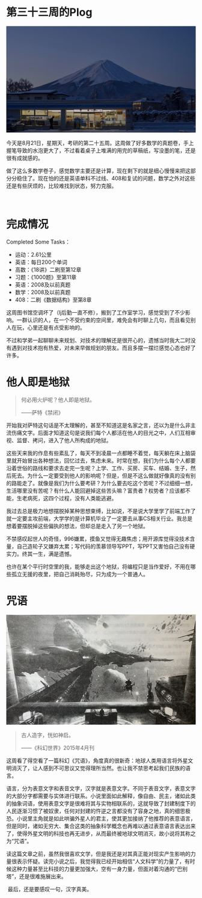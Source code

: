 # 第三十三周的Plog

![](Source/33/preface.jpg)

​		今天是8月21日，星期天，考研的第二十五周。这周做了好多数学的真题卷，手上握笔导致的水泡更大了，不过看着桌子上堆满的用完的草稿纸，写没墨的笔，还是很有成就感的。

​		做了这么多数学卷子，感觉数学主要还是计算，现在剩下的就是细心慢慢来把这部分分稳住了。现在怕的还是英语单科不过线、408和复试的问题，数学之外对这些还是有些厌烦的，比较难找到状态，努力克服。

​	

# 完成情况

Completed Some Tasks：

- 运动：2.61公里
- 英语：每日200个单词
- 高数：《18讲》二刷至第12章
- 习题：《1000题》至第11章
- 英语：2008及以前真题
- 数学：2008及以前真题
- 408：二刷《数据结构》至第8章

​		这周图书馆空调坏了（lj后勤一直不修），搬到了工作室学习，感觉受到了不少影响。一群认识的人，在一个不受约束的空间里，难免会有时聊上几句，而且看见别人在玩，心里还是有点受影响的。

​		不过和学弟一起聊聊未来规划、对技术的理解还是很开心的，遗憾当时我大二时没有遇到对技术抱有热爱，对未来早做规划的朋友。而且多摆一摆烂感觉心态也好了许多。



# 他人即是地狱

> 何必用火炉呢？他人即是地狱。
>
> ——萨特《禁闭》

​		开始我对萨特这句话是不太理解的，甚至不知道这是名家之言，还以为是什么非主流伤痛文字。后面才知道这句是说我们每个人都活在他人的目光之中，人们互相审视、监督、拷问，进入了他人所构成的地狱。

​		这些天来我的作息有些紊乱了，每天不到凌晨一点都睡不着觉，每天躺在床上脑袋里就开始冒出各种想法，回忆过去，焦虑未来。时常在想，我们为什么每个人都要沿着世俗的路线和要求去走完一生呢？上学、工作、买房、买车、结婚、生子，然后死去。为什么一定要受到他人的影响呢？但是，但是不这么做就好像真的没有别的路能走了。就像是我们为什么要考研？为什么要去吃这个苦呢？不过细细一想，生活哪里没有苦呢？有什么人能回避掉这些苦头嘛？富贵者？权势者？应该都不能，生老病死，这四个过程，没有人类能逃避。

​		我过去总是极力地想摆脱掉某种思想束缚，比如说，不是说大学里学了前端工作了就一定要主攻前端，大学学的是计算机毕业了一定要去从事CS相关行业。我总是想着要摆脱掉这些偏执的想法，但却总是走入了另一个地狱。

​		不禁感叹起世人的奇怪，996嫌累，摸鱼又觉得无趣焦虑；用开源库觉得没技术含量，自己造轮子又嫌弃太累；写代码的羡慕领导写PPT，写PPT又害怕自己没有硬实力。终其一生，满是遗憾。

​		也许在某个平行时空里的我，能够走出这个地狱，将编程只是当作爱好，不用在哪些孤立无援的夜里，把自己消耗殆尽，只为成为一个普通人。



# 咒语

![](Source/33/noval.webp)

> 古人造字，恍如神启。
>
> ——《科幻世界》2015年4月刊

​		这周看了得空看了一篇科幻《咒语》，角度真的很新奇：地球人类用语言将外星文明消灭了，让人感到不可思议又觉得理所当然。也让我不禁思考起我们民族的语言。

​		语言，分为表意文字和表音文字，汉字就是表意文字。不同于表音文字，表意文字的大部分字都需要与实体进行联系。小说里面如此解释，像自由、民主，诸如此类的抽象词语，使用表意文字是很难将其与实物相联系的，这就导致了封建制度下的人民逐渐习惯了被奴隶，任何对封建的忤逆之言都没有了容身之地，真的细思极恐。小说里主角就是如此哄骗外星人的君主，使其更加接纳了他推荐的表意语言，但是同时，诸如无穷大、集合这类的抽象科学概念也再难以通过表意语言表达出来了，使得外星文明的科技也再无进步，从而最终被地球文明消灭，故小说将其称之为“咒语”。

​		读这篇文章之前，虽然我很喜欢文学，但是我还是对其真正能对现实产生影响的力量很表示怀疑。读完小说之后，我觉得我已经开始相信“人文科学”的力量了，有时候这种力量甚至比科技的力量更加强大，空有一身力量，但面对着沟通的“巴别塔”，还是很难施展出来。

​		最后，还是要感叹一句，汉字真美。